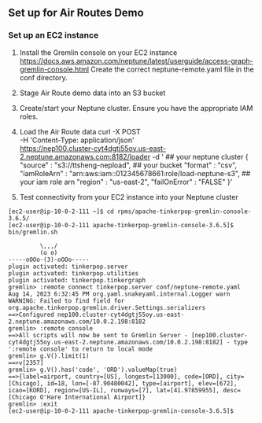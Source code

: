 ## Set up for Air Routes Demo

### Set up an EC2 instance

1. Install the Gremlin console on your EC2 instance
https://docs.aws.amazon.com/neptune/latest/userguide/access-graph-gremlin-console.html
Create the correct neptune-remote.yaml file in the conf directory.

2. Stage Air Route demo data into an S3 bucket

3. Create/start your Neptune cluster.
Ensure you have the appropriate IAM roles.

4. Load the Air Route data
curl -X POST \
    -H 'Content-Type: application/json' \
https://nep100.cluster-cyt4dgtj55oy.us-east-2.neptune.amazonaws.com:8182/loader -d ' ## your neptune cluster
    {
      "source" : "s3://ttsheng-nepload", ## your bucket
      "format" : "csv",
      "iamRoleArn" : "arn:aws:iam::012345678661:role/load-neptune-s3", ## your iam role arn
      "region" : "us-east-2",
      "failOnError" : "FALSE"
    }'

5. Test connectivity from your EC2 instance into your Neptune cluster

```
[ec2-user@ip-10-0-2-111 ~]$ cd rpms/apache-tinkerpop-gremlin-console-3.6.5/
[ec2-user@ip-10-0-2-111 apache-tinkerpop-gremlin-console-3.6.5]$ bin/gremlin.sh

         \,,,/
         (o o)
-----oOOo-(3)-oOOo-----
plugin activated: tinkerpop.server
plugin activated: tinkerpop.utilities
plugin activated: tinkerpop.tinkergraph
gremlin> :remote connect tinkerpop.server conf/neptune-remote.yaml
Aug 14, 2023 6:32:45 PM org.yaml.snakeyaml.internal.Logger warn
WARNING: Failed to find field for org.apache.tinkerpop.gremlin.driver.Settings.serializers
==>Configured nep100.cluster-cyt4dgtj55oy.us-east-2.neptune.amazonaws.com/10.0.2.198:8182
gremlin> :remote console
==>All scripts will now be sent to Gremlin Server - [nep100.cluster-cyt4dgtj55oy.us-east-2.neptune.amazonaws.com/10.0.2.198:8182] - type ':remote console' to return to local mode
gremlin> g.V().limit(1)
==>v[2357]
gremlin> g.V().has('code', 'ORD').valueMap(true)
==>{label=airport, country=[US], longest=[13000], code=[ORD], city=[Chicago], id=18, lon=[-87.90480042], type=[airport], elev=[672], icao=[KORD], region=[US-IL], runways=[7], lat=[41.97859955], desc=[Chicago O'Hare International Airport]}
gremlin> :exit
[ec2-user@ip-10-0-2-111 apache-tinkerpop-gremlin-console-3.6.5]$
```


